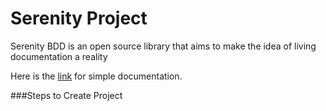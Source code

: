 # Serenity Project
Serenity BDD is an open source library that aims to make the idea of living documentation a reality

Here is the [link](https://github.com/serenity-bdd/the-serenity-book/tree/master/modules/ROOT/pages/)
for simple documentation.

###Steps to Create Project
